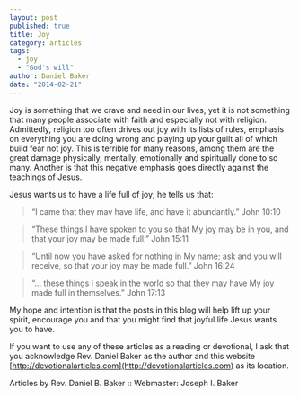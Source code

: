 ```yaml
---
layout: post
published: true
title: Joy
category: articles
tags: 
  - joy
  - "God's will"
author: Daniel Baker
date: "2014-02-21"
---
```


Joy is something that we crave and need in our lives, yet it is not something that many people associate with faith and especially not with religion. Admittedly, religion too often drives out joy with its lists of rules, emphasis on everything you are doing wrong and playing up your guilt all of which build fear not joy. This is terrible for many reasons, among them are the great damage physically, mentally, emotionally and spiritually done to so many. Another is that this negative emphasis goes directly against the teachings of Jesus.

Jesus wants us to have a life full of joy; he tells us that:

> “I came that they may have life, and have it abundantly.” John 10:10  

> “These things I have spoken to you so that My joy may be in you, and that your joy may be made full.” John 15:11

 > “Until now you have asked for nothing in My name; ask and you will receive, so that your joy may be made full.” John 16:24

 > “… these things I speak in the world so that they may have My joy made full in themselves.” John 17:13

My hope and intention is that the posts in this blog will help lift up your spirit, encourage you and that you might find that joyful life Jesus wants you to have.

If you want to use any of these articles as a reading or devotional, I ask that you acknowledge Rev. Daniel Baker as the author and this website [http://devotionalarticles.com](http://devotionalarticles.com) as its location. 

Articles by Rev. Daniel B. Baker :: Webmaster: Joseph I. Baker 
